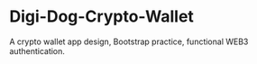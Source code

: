 # Digi-Dog-Crypto-Wallet
A crypto wallet app design, Bootstrap practice, functional WEB3 authentication.
